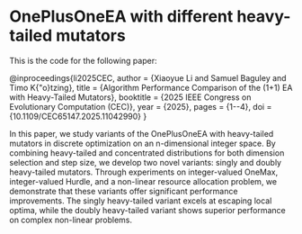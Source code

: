 # OnePlusOneEA with different heavy-tailed mutators
This is the code for the following paper:

@inproceedings{li2025CEC,
  author    = {Xiaoyue Li and Samuel Baguley and Timo K{\"o}tzing},
  title     = {Algorithm Performance Comparison of the (1+1) EA with Heavy-Tailed Mutators},
  booktitle = {2025 IEEE Congress on Evolutionary Computation (CEC)},
  year      = {2025},
  pages     = {1--4},
  doi       = {10.1109/CEC65147.2025.11042990}
}

In this paper, we study variants of the OnePlusOneEA with heavy-tailed mutators in discrete optimization on an n-dimensional integer space. By combining heavy-tailed and concentrated distributions for both dimension selection and step size, we develop two novel variants: singly and doubly heavy-tailed mutators. Through experiments on integer-valued OneMax, integer-valued Hurdle, and a non-linear resource allocation problem, we demonstrate that these variants offer significant performance improvements. The singly heavy-tailed variant excels at escaping local optima, while the doubly heavy-tailed variant shows superior performance on complex non-linear problems.
